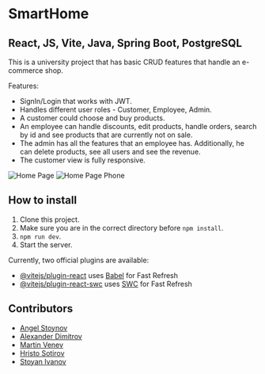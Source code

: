 # SmartHome

## React, JS, Vite, Java, Spring Boot, PostgreSQL

This is a university project that has basic CRUD features that handle an e-commerce shop.

Features:

- SignIn/Login that works with JWT.
- Handles different user roles - Customer, Employee, Admin.
- A customer could choose and buy products.
- An employee can handle discounts, edit products, handle orders, search by id and see products that are currently not on sale.
- The admin has all the features that an employee has. Additionally, he can delete products, see all users and see the revenue.
- The customer view is fully responsive.

<img src="https://i.imgur.com/2Am3DIP.png" alt="Home Page"/>
<img src="https://i.imgur.com/bEWLua4.png" alt="Home Page Phone"/>

## How to install

1. Clone this project.
2. Make sure you are in the correct directory before `npm install`.
3. `npm run dev`.
4. Start the server.

Currently, two official plugins are available:

- [@vitejs/plugin-react](https://github.com/vitejs/vite-plugin-react/blob/main/packages/plugin-react/README.md) uses [Babel](https://babeljs.io/) for Fast Refresh
- [@vitejs/plugin-react-swc](https://github.com/vitejs/vite-plugin-react-swc) uses [SWC](https://swc.rs/) for Fast Refresh

## Contributors

- [Angel Stoynov](https://github.com/StoynovAngel)
- [Alexander Dimitrov](https://github.com/AleksandarDimitrov21)
- [Martin Venev](https://github.com/GosuMarti)
- [Hristo Sotirov](https://github.com/HristoSotirov)
- [Stoyan Ivanov](https://github.com/stiv03)
